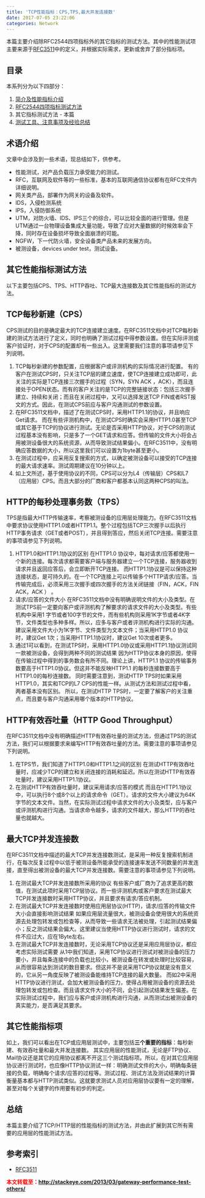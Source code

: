```yaml
---
title: 'TCP性能指标：CPS,TPS,最大并发连接数'
date: 2017-07-05 23:22:06
categories: Network
---
```


本篇主要介绍除RFC2544四项指标外的其它指标的测试方法。其中的性能测试项主要来源于[RFC3511](https://www.ietf.org/rfc/rfc3511.txt)中的定义，并根据实际需求，更新或舍弃了部分指标项。

## 目录

本系列分为以下四部分：

1. [简介及性能指标介绍](http://stackeye.com/2013/03/gateway-performance-test-desc/)
2. [RFC2544四项指标测试方法](http://stackeye.com/2013/03/gateway-performance-test-rfc2544/)
3. 其它指标测试方法 - 本篇
4. [测试工具、注意事项及经验总结](http://stackeye.com/2013/04/gateway-performance-test-tools/)

## 术语介绍

文章中会涉及到一些术语，现总结如下，供参考。

- 性能测试，对产品负载压力承受能力的测试。
- RFC，互联网及软件等的一些标准，基本的互联网通信协议都有在RFC文件内详细说明。
- 网关类产品，部署作为网关的设备及软件。
- IDS，入侵检测系统
- IPS，入侵防御系统
- UTM，对防火墙、IDS、IPS三个的综合，可以比较全面的进行管理。但是UTM通过一台物理设备集成大量功能，导致了应对大量数据的时候效率会下降，同时存在设备损坏导致全面崩溃的可能。
- NGFW，下一代防火墙，安全设备类产品未来的发展方向。
- 被测设备，devices under test，测试设备。

## 其它性能指标测试方法

以下主要包括CPS、TPS、HTTP吞吐、TCP最大连接数及其它性能指标的测试方法。



<!--- more -->



## TCP每秒新建（CPS）

CPS测试的目的是确定最大的TCP连接建立速度。在RFC3511文档中对TCP每秒新建的测试方法进行了定义，同时也明确了测试过程中得参数设置。但在实际评测或客户验证时，对于CPS的配置却有一些出入。这里需要我们注意的事项请参见下列说明。

1. TCP每秒新建的参数配置，应根据客户或评测机构的实际情况进行配置。
   有的客户在测试CPS时，只关注TCP层的建立速度，使TCP连接建立成功即可，此关注的实际是TCP连接三次握手的过程（SYN，SYN ACK ，ACK），而且连接处于OPEN状态。而有的客户关注的是TCP的完整链接状态：包括三次握手建立、持续和关闭；而且在关闭过程中，又可以选择发送TCP FIN或者RST报文的方式。因此，在测试CPS前应与客户沟通测试的参数设置。
2. 在RFC3511文档中，描述了在测试CPS时，采用HTTP1.1的协议，并且响应Get请求。
   而在有些评测机构中，在测试CPS时确实会采用HTTP1.0甚至TCP或其它基于TCP的协议进行测试。无论是否采用HTTP协议，对于CPS的测试过程基本没有影响，只是多了一个GET请求和应答。但传输的文件大小将会占用被测设备很大的系统资源，从而导致测试结果偏小。在RFC3511中，没有明确应答数据的大小，所以这里我们可以设置为1byte甚至更小。
3. 在测试过程中，应采用反复搜索的方式，以确定被测设备可以接受的TCP连接的最大请求速率。测试周期建议在10分钟以上。
4. 如上文所述，基于使用协议的不同，CPS可以分为L4（传输层）CPS和L7（应用层）CPS。而且大部分的厂商和客户都基本认同这两种CPS的叫法。

## HTTP的每秒处理事务数（TPS）

TPS是指最大HTTP传输速率，考察被测设备的应用层处理能力。在RFC3511文档中要求协议使用HTTP1.0或者HTTP1.1。整个过程包括TCP三次握手以后执行HTTP事务请求（GET或者POST），并且得到答应，然后关闭TCP连接。需要注意的事项请参见下列说明。

1. HTTP1.0和HTTP1.1协议的区别
   在HTTP1.0 协议中，每对请求/应答都使用一个新的连接。每次请求都需要客户端与服务器建立一个TCP连接，服务器收到请求并且返回应答后，会立即断开TCP连接。
   而HTTP1.1协议是可以保持这种连接状态，是可持久的。在一个TCP连接上可以传输多个HTTP请求/应答。当传输完成后，必须采用三次握手或四次握手的方法关闭链接（FIN，ACK，FIN ACK，ACK ） 。
2. 请求/应答的文件大小
   在RFC3511文档中没有明确说明文件的大小及类型。在测试TPS前一定要向客户或评测机构了解要求的请求文件的大小及类型。有些机构中采用1 字节或者100字节的文件，而有些机构则采用1K字节或者4K字节，文件类型也多种多样。所以，应多与客户或者评测机构进行实际的沟通。
   建议采用文件大小为1K字节、文件类型为文本文件；当采用HTTP1.0 协议时，建议Get 1次；当采用HTTP1.1协议时，建议Get 10次或者更多。
3. 通过1可以看到，在测试TPS时，采用HTTP1.0协议或采用HTTP1.1协议测试同一款被测设备，会得到两种不同的测试结果
   因为HTTP协议本身的原因，使得在传输过程中得到的事务数会有所不同。理论上讲，HTTP1.1 协议的传输事务数要高于HTTP1.0协议。但这并不能反映HTTP1.1 的每秒连接数要高于HTTP1.0的每秒连接数。
   同时需要注意到，测试HTTP TPS时如果采用HTTP1.0，其实和TCP的L7 CPS的性能一样。从测试方法和测试过程中看，两者基本没有区别。
   所以，在测试HTTP TPS时，一定要了解客户的关注重点，而且要与客户沟通采用哪个版本的HTTP协议。

## HTTP有效吞吐量（HTTP Good Throughput）

在RFC3511文档中没有明确描述HTTP有效吞吐量的测试方法，但通过TPS的测试方法，我们可以根据要求来编写HTTP有效吞吐量的方法。需要注意的事项请参见下列说明。

1. 在TPS节，我们知道了HTTP1.0和HTTP1.1之间的区别
   在测试HTTP有效吞吐量时，应减少TCP的建立和关闭连接的消耗和延迟。所以在测试HTTP有效吞吐量时，建议采用HTTP1.1协议。
2. 在测试HTTP有效吞吐量时，建议采用请求/应答的模式
   而且在HTTP1.1协议中，可以执行8个或8个以上的请求命令（GET）。请求的文件大小建议为64K字节的文本文件。当然，在实际测试过程中请求文件的大小及类型，应与客户或评测机构进行沟通。当请求命令越多，请求的文件越大，那么HTTP的吞吐量也就越大。

## 最大TCP并发连接数

在RFC3511文档中描述的最大TCP并发连接数测试，是采用一种反复搜索机制进行，在每次反复过程中以低于被测设备所能承受的连接速率发送不同数量的并发连接，直至得出被测设备的最大TCP并发连接数。需要注意的事项请参见下列说明。

1. 在测试最大TCP并发连接数所采用的协议
   有些客户或厂商为了追求更高的数值，在测试此项时采用TCP层协议。而一些评测机构或客户要求在测试最大TCP并发连接数时采用HTTP协议，并且要求有请求/答应机制。
2. 在测试最大TCP并发连接数时使用应用层协议(HTTP)，请求/应答的传输文件大小会直接影响测试结果
   如果应用层流量很大，被测设备会使用很大的系统资源去处理包转发或包检查等，从而导致一些请求无法被处理，引起测试结果偏小；反之测试结果会偏大。这里建议当使用HTTP协议进行测试时，请求的文件不应过大，应在1Byte左右。
3. 在测试最大TCP并发连接数时，无论采用TCP协议还是采用应用层协议，都应考虑实际测试需要
   从1中我们知道，采用TCP协议进行测试对被测设备的压力要小，并且每条连接中的负载也比较小，被测设备在转发或处理时比较容易，从而很容易达到测试的数目要求。但这并不是说采用TCP协议就是没有意义的，它从另一角度反映了被测设备能维持TCP连接的最大数量。
   而如2中采用HTTP协议进行测试，会加大被测设备的压力，使得占用被测设备的资源去处理包转发或包检查。而且请求文件大小的不同，会引起测试结果发生偏差。在实际测试过程中，我们应与客户或评测机构进行沟通，从而测试出被测设备的真实能力，是否满足其要求。

## 其它性能指标项

如上，我们可以看出在TCP或应用层测试中，主要包括**三个重要的指标**：每秒新建、有效吞吐量和最大并发连接数。
其实应用层的性能测试，无论是FTP协议、Mail协议还是其它的应用协议都离不开这三个测试指标项。所以，在对其它应用层协议进行测试时，也应像HTTP协议测试一样：明确测试文件的大小，明确每条链接的负载，明确每个请求/应答的过程等。测试过程、测试方法及测试结果的计算衡量基本都与HTTP测试类似。这就要求测试人员对应用层协议要有一定的理解，甚至对每个关键字的作用要有初步的判定。

## 总结

本篇主要介绍了TCP/HTTP层的性能指标的测试方法，并由此扩展到其它所有需要的应用层的性能测试方法。

## 参考索引

- [RFC3511](https://www.ietf.org/rfc/rfc3511.txt)



<font color="red"> **本文转载至：http://stackeye.com/2013/03/gateway-performance-test-others/** </font>
